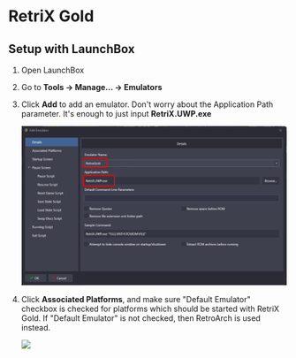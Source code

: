 # RetriX Gold

## Setup with LaunchBox

 1. Open LaunchBox
 2. Go to **Tools -> Manage... -> Emulators**
 3. Click **Add** to add an emulator. Don't worry about the Application Path parameter. It's enough to just input **RetriX.UWP.exe**

    ![](/Docs/setup_retrixgold_edit_emulator.png)
 
 4. Click **Associated Platforms**, and make sure "Default Emulator" checkbox is checked for platforms which should be started with RetriX Gold. If "Default Emulator" is not checked, then RetroArch is used instead.

    ![](/Docs/setup_retrixgold_associated_platforms.png)
  
 

